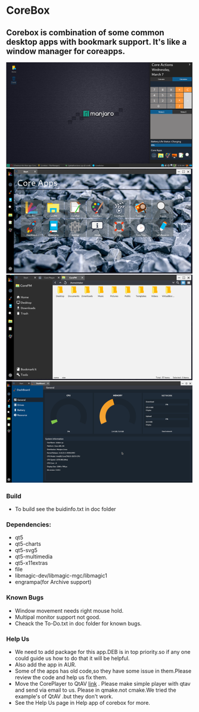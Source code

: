 # CoreBox

## Corebox is combination of some common desktop apps with bookmark support. It's like a window manager for coreapps.

<img src="docs/screenshots/a1.png" width="500">
<img src="docs/screenshots/a2.png" width="500">
<img src="docs/screenshots/a3.png" width="500">
<img src="docs/screenshots/a4.png" width="500">

### Build
* To build see the buidinfo.txt in doc folder

### Dependencies:
* qt5
* qt5-charts
* qt5-svg5
* qt5-multimedia
* qt5-x11extras
* file
* libmagic-dev/libmagic-mgc/libmagic1
* engrampa(for Archive support)

### Known Bugs
* Window movement needs right mouse hold.
* Multipal monitor support not good.
* Cheack the To-Do.txt in doc folder for known bugs.

### Help Us
* We need to add package for this app.DEB is in top priority.so if any one could guide us how to do that it will be helpful.
* Also add the app in AUR.
* Some of the apps has old code,so they have some issue in them.Please review the code and help us fix them.
* Move the CorePlayer to QtAV [link](https://github.com/wang-bin/QtAV "Title") .
  Please make simple player with qtav and send via email to us.
  Please in qmake.not cmake.We tried the example's of QtAV .but they don't work.
* See the Help Us page in Help app of corebox for more.